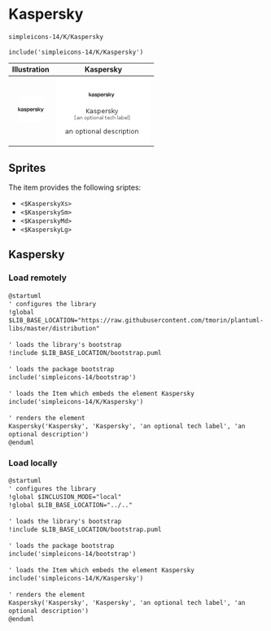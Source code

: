 # Kaspersky


```text
simpleicons-14/K/Kaspersky
```

```text
include('simpleicons-14/K/Kaspersky')
```



| Illustration | Kaspersky |
| :---: | :---: |
| ![illustration for Illustration](../../simpleicons-14/K/Kaspersky.png) | ![illustration for Kaspersky](../../simpleicons-14/K/Kaspersky.Local.png) |



## Sprites
The item provides the following sriptes:

- `<$KasperskyXs>`
- `<$KasperskySm>`
- `<$KasperskyMd>`
- `<$KasperskyLg>`





## Kaspersky

### Load remotely
```plantuml
@startuml
' configures the library
!global $LIB_BASE_LOCATION="https://raw.githubusercontent.com/tmorin/plantuml-libs/master/distribution"

' loads the library's bootstrap
!include $LIB_BASE_LOCATION/bootstrap.puml

' loads the package bootstrap
include('simpleicons-14/bootstrap')

' loads the Item which embeds the element Kaspersky
include('simpleicons-14/K/Kaspersky')

' renders the element
Kaspersky('Kaspersky', 'Kaspersky', 'an optional tech label', 'an optional description')
@enduml
```

### Load locally
```plantuml
@startuml
' configures the library
!global $INCLUSION_MODE="local"
!global $LIB_BASE_LOCATION="../.."

' loads the library's bootstrap
!include $LIB_BASE_LOCATION/bootstrap.puml

' loads the package bootstrap
include('simpleicons-14/bootstrap')

' loads the Item which embeds the element Kaspersky
include('simpleicons-14/K/Kaspersky')

' renders the element
Kaspersky('Kaspersky', 'Kaspersky', 'an optional tech label', 'an optional description')
@enduml
```

